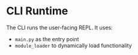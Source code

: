 # CLI Runtime

The CLI runs the user-facing REPL. It uses:
- `main.py` as the entry point
- `module_loader` to dynamically load functionality
